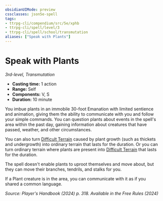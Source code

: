 ```yaml
---
obsidianUIMode: preview
cssclasses: json5e-spell
tags:
- ttrpg-cli/compendium/src/5e/xphb
- ttrpg-cli/spell/level/3
- ttrpg-cli/spell/school/transmutation
aliases: ["Speak with Plants"]
---
```

# Speak with Plants
*3rd-level, Transmutation*  

- **Casting time:** 1 action
- **Range:** Self
- **Components:** V, S
- **Duration:** 10 minute

You imbue plants in an immobile 30-foot Emanation with limited sentience and animation, giving them the ability to communicate with you and follow your simple commands. You can question plants about events in the spell's area within the past day, gaining information about creatures that have passed, weather, and other circumstances.

You can also turn [Difficult Terrain](difficult-terrain-xphb.md) caused by plant growth (such as thickets and undergrowth) into ordinary terrain that lasts for the duration. Or you can turn ordinary terrain where plants are present into [Difficult Terrain](difficult-terrain-xphb.md) that lasts for the duration.

The spell doesn't enable plants to uproot themselves and move about, but they can move their branches, tendrils, and stalks for you.

If a Plant creature is in the area, you can communicate with it as if you shared a common language.

*Source: Player's Handbook (2024) p. 318. Available in the Free Rules (2024)*